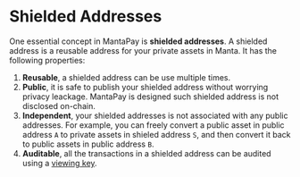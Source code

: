 # Shielded Addresses

One essential concept in MantaPay is **shielded addresses**. A shielded address is a reusable address for your private assets in Manta. It has the following properties:

1. **Reusable**, a shielded address can be use multiple times. 
2. **Public**, it is safe to publish your shielded address without worrying privacy leackage. MantaPay is designed such shielded address is not disclosed on-chain.
3. **Independent**, your shielded addresses is not associated with any public addresses. For example, you can freely convert a public asset in public address `A` to private assets in shieled address `S`, and then convert it back to public assets in public address `B`.
4. **Auditable**, all the transactions in a shielded address can be audited using a [viewing key](ViewingKey.md).